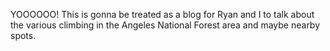 YOOOOOO! 
This is  gonna be treated as a blog for Ryan and I to talk about the various climbing in the Angeles National Forest area and maybe nearby spots.
